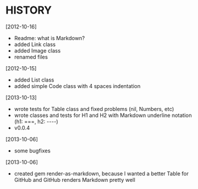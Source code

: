 HISTORY
=======

[2012-10-16]
- Readme: what is Markdown?
- added Link class
- added Image class
- renamed files

[2012-10-15]
- added List class
- added simple Code class with 4 spaces indentation

[2013-10-13]
- wrote tests for Table class and fixed problems (nil, Numbers, etc)
- wrote classes and tests for H1 and H2 with Markdown underline notation (h1: ===, h2: ----)
- v0.0.4

[2013-10-06]
- some bugfixes

[2013-10-06]
- created gem render-as-markdown, because I wanted a better Table for GitHub and GitHub renders Markdown pretty well
